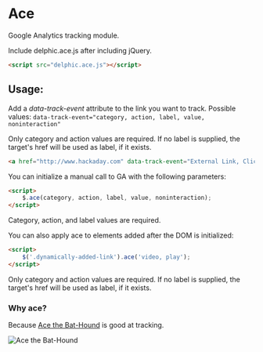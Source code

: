 Ace
==================

Google Analytics tracking module.

Include delphic.ace.js after including jQuery.

```html
<script src="delphic.ace.js"></script>
```

## Usage:

Add a *data-track-event* attribute to the link you want to track.
Possible values:
`data-track-event="category, action, label, value, noninteraction"`

Only category and action values are required. If no label is supplied, the target's href will be used as label, if it exists.

```html
<a href="http://www.hackaday.com" data-track-event="External Link, Click">HACKADAY</a>
```

You can initialize a manual call to GA with the following parameters:

```html
<script>
	$.ace(category, action, label, value, noninteraction);
</script>
```

Category, action, and label values are required.

You can also apply ace to elements added after the DOM is initialized:

```html
<script>
	$('.dynamically-added-link').ace('video, play');
</script>
```

Only category and action values are required. If no label is supplied, the target's href will be used as label, if it exists.


### Why ace?

Because [Ace the Bat-Hound](http://www.comicvine.com/ace-the-bat-hound/4005-31302/) is good at tracking.

![Ace the Bat-Hound](http://static.comicvine.com/uploads/scale_small/1/14487/1288836-ace.jpg)

